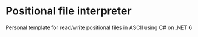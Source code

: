 # Positional file interpreter
Personal template for read/write positional files in ASCII using C# on .NET 6